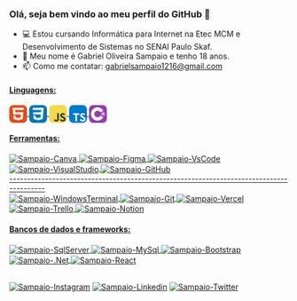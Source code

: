 ### Olá, seja bem vindo ao meu perfil do GitHub 👋

- 💻 Estou cursando Informática para Internet na Etec MCM e Desenvolvimento de Sistemas no SENAI Paulo Skaf.
- 💬 Meu nome é Gabriel Oliveira Sampaio e tenho 18 anos.
- 📫 Como me contatar: gabrielsampaio1216@gmail.com

<div align="center">
  <a href="https://github.com/gsampaiowz">
</div>

#### Linguagens:
<div>
  <img align="center" alt="Sampaio-HTML" height="32" width="32" src="https://github.com/tandpfun/skill-icons/blob/main/icons/HTML.svg">
  <img align="center" alt="Sampaio-CSS" height="32" width="32" src="https://github.com/tandpfun/skill-icons/blob/main/icons/CSS.svg">
  <img align="center" alt="Sampaio-Js" height="32" width="32" src="https://github.com/tandpfun/skill-icons/blob/main/icons/JavaScript.svg">
  <img align="center" alt="Sampaio-Ts" height="32" width="32" src="https://github.com/tandpfun/skill-icons/blob/main/icons/TypeScript.svg">
  <img align="center" alt="Sampaio-CSharp" height="32" width="32" src="https://github.com/tandpfun/skill-icons/blob/main/icons/CS.svg">
<div/>
  
#### Ferramentas:
<div>
  <img align="center" alt="Sampaio-Canva" src="https://img.shields.io/badge/Canva-%2300C4CC.svg?&style=for-the-badge&logo=Canva&logoColor=white">
  <img align="center" alt="Sampaio-Figma" src="https://img.shields.io/badge/Figma-F24E1E?style=for-the-badge&logo=figma&logoColor=white">
  <img align="center" alt="Sampaio-VsCode" src="https://img.shields.io/badge/VSCode-0078D4?style=for-the-badge&logo=visual%20studio%20code&logoColor=white">
  <img align="center" alt="Sampaio-VisualStudio" src="https://img.shields.io/badge/Visual_Studio-5C2D91?style=for-the-badge&logo=visual%20studio&logoColor=white">
  <img align="center" alt="Sampaio-GitHub" src="https://img.shields.io/badge/GitHub-100000?style=for-the-badge&logo=github&logoColor=white">
<div/>
----------------------------------------------------------------------------------------
<div>  
  <img align="center" alt="Sampaio-WindowsTerminal" src="https://img.shields.io/badge/windows%20terminal-4D4D4D?style=for-the-badge&logo=windows%20terminal&logoColor=white">
  <img align="center" alt="Sampaio-Git" src="https://img.shields.io/badge/GIT-E44C30?style=for-the-badge&logo=git&logoColor=white">
  <img align="center" alt="Sampaio-Vercel" src="https://img.shields.io/badge/Vercel-000000?style=for-the-badge&logo=vercel&logoColor=white">
  <img align="center" alt="Sampaio-Trello" src="https://img.shields.io/badge/Trello-0052CC?style=for-the-badge&logo=trello&logoColor=white">
  <img align="center" alt="Sampaio-Notion" src="https://img.shields.io/badge/Notion-000000?style=for-the-badge&logo=notion&logoColor=white">
</div>

#### Bancos de dados e frameworks:
<div>
  <img align="center" alt="Sampaio-SqlServer" src="https://img.shields.io/badge/Microsoft%20SQL%20Server-CC2927?style=for-the-badge&logo=microsoft%20sql%20server&logoColor=white">
  <img align="center" alt="Sampaio-MySql" src="https://img.shields.io/badge/MySQL-005C84?style=for-the-badge&logo=mysql&logoColor=white">
  <img align="center" alt="Sampaio-Bootstrap" src="https://img.shields.io/badge/Bootstrap-563D7C?style=for-the-badge&logo=bootstrap&logoColor=white">
  <img align="center" alt="Sampaio-.Net" src="https://img.shields.io/badge/.NET-512BD4?style=for-the-badge&logo=dotnet&logoColor=white">    
  <img align="center" alt="Sampaio-React" src="https://img.shields.io/badge/React-20232A?style=for-the-badge&logo=react&logoColor=61DAFB">
</div>

  ##
 
<div> 
  <a href="https://www.instagram.com/gsampaiowz/?hl=pt-br" target="_blank"><img align="center" alt="Sampaio-Instagram" height="30" width="40" src="https://raw.githubusercontent.com/gauravghongde/social-icons/master/SVG/White/Instagram_white.svg" target="_blank"></a>
  <a href="https://www.linkedin.com/in/gsampaiowz/" target="_blank"><img align="center" alt="Sampaio-Linkedin" height="30" width="40" src="https://raw.githubusercontent.com/gauravghongde/social-icons/master/SVG/White/LinkedIN_white.svg" target="_blank"></a> 
  <a href="https://twitter.com/gsampaiowz" target="_blank"><img align="center" alt="Sampaio-Twitter" height="30" width="40" src="https://raw.githubusercontent.com/gauravghongde/social-icons/master/SVG/White/Twitter_white.svg" target="_blank"></a> 
</div>
